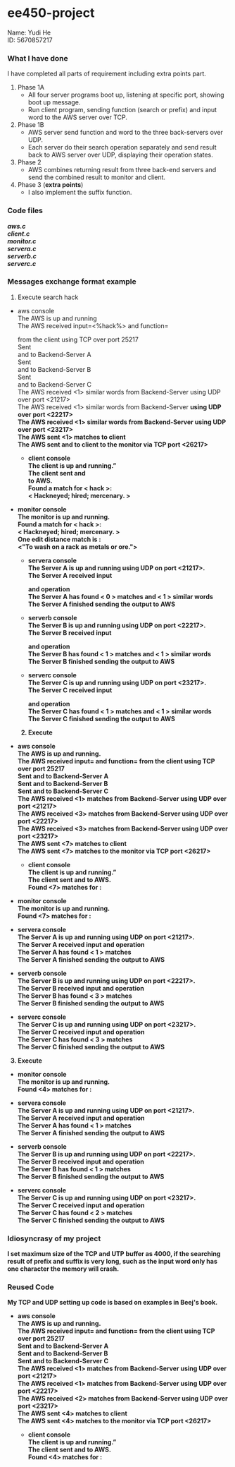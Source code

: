 # ee450-project  
Name: Yudi He    
ID: 5670857217    
### What I have done  
I have completed all parts of requirement including extra points part.     
1.  Phase 1A  
    - All four server programs boot up, listening at specific port, showing boot up message.  
    - Run client program, sending function (search or prefix) and input word to the AWS server over TCP.  
2. Phase 1B  
    - AWS server send function and word to the three back-servers over UDP.  
    - Each server do their search operation separately and send result back to AWS server over UDP, displaying their operation states.  
3. Phase 2  
    - AWS combines returning result from three back-end servers and send the combined result to monitor and client.  
4. Phase 3 (**extra points**)  
    - I also implement the suffix function.  
### Code files  
***aws.c***  
***client.c***  
***monitor.c***  
***servera.c***  
***serverb.c***  
***serverc.c***  
### Messages exchange format example  
1. Execute search hack  
- aws console  
The AWS is up and running      
The AWS received input=<%hack%> and function=<search> from the client using TCP over port 25217      
Sent <search> and <hack> to Backend-Server A    
Sent <search> and <hack> to Backend-Server B    
Sent <search> and <hack> to Backend-Server C    
The AWS received <1> similar words from Backend-Server <A> using UDP over port <21217>    
The AWS received <1> similar words from Backend-Server <B> using UDP over port <22217>   
The AWS received <1> similar words from Backend-Server <C> using UDP over port <23217>   
The AWS sent <1> matches to client   
The AWS sent <hack> and <Jack> to client to the monitor via TCP port <26217>   

  - client console  
The client is up and running.”  
The client sent <hack> and <search> to AWS.  
Found a match for < hack >:  
< Hackneyed; hired; mercenary. >  
- monitor console  
The monitor is up and running.  
Found a match for < hack >:  
< Hackneyed; hired; mercenary. >  
One edit distance match is <Jack>:  
<"To wash on a rack  as metals or ore.">  

  - servera console  
The Server A is up and running using UDP on port <21217>.  
The Server A received input <search> and operation <hack>  
The Server A has found < 0 > matches and < 1 > similar words  
The Server A finished sending the output to AWS  

  - serverb console  
The Server B is up and running using UDP on port <22217>.  
The Server B received input <search> and operation <hack>  
The Server B has found < 1 > matches and < 1 > similar words  
The Server B finished sending the output to AWS  

  - serverc console  
The Server C is up and running using UDP on port <23217>.  
The Server C received input <search> and operation <hack>  
The Server C has found < 1 > matches and < 1 > similar words  
The Server C finished sending the output to AWS  

  2. Execute <prefix> <accuse>  
- aws console  
The AWS is up and running.  
The AWS received input=<accus> and function=<prefix> from the client using TCP over port 25217  
Sent <prefix> and <accus> to Backend-Server A  
Sent <prefix> and <accus> to Backend-Server B  
Sent <prefix> and <accus> to Backend-Server C  
The AWS received <1> matches from Backend-Server <A> using UDP over port <21217>  
The AWS received <3> matches from Backend-Server <B> using UDP over port <22217>  
The AWS received <3> matches from Backend-Server <C> using UDP over port <23217>  
The AWS sent <7> matches to client  
The AWS sent <7> matches to the monitor via TCP port <26217>  

  - client console  
The client is up and running.”  
The client sent <accus> and <prefix> to AWS.  
Found <7> matches for <accus>:  
<Accustomed>  
<Accuser>  
<Accuse>  
<Accusatorially>  
<Accustom>  
<Accuse>  
<Accusement>  

  - monitor console  
The monitor is up and running.  
Found <7> matches for <accus>:  
<Accustomed>  
<Accuser>  
<Accuse>  
<Accusatorially>  
<Accustom>  
<Accuse>  
<Accusement>  

  - servera console  
The Server A is up and running using UDP on port <21217>.  
The Server A received input <prefix> and operation <accus>  
The Server A has found < 1 > matches  
The Server A finished sending the output to AWS  

  - serverb console  
The Server B is up and running using UDP on port <22217>.  
The Server B received input <prefix> and operation <accus>  
The Server B has found < 3 > matches  
The Server B finished sending the output to AWS  

  - serverc console  
The Server C is up and running using UDP on port <23217>.  
The Server C received input <prefix> and operation <accus>  
The Server C has found < 3 > matches  
The Server C finished sending the output to AWS  

  3. Execute <suffix> <ntable>  
- aws console  
The AWS is up and running.  
The AWS received input=<ntable> and function=<suffix> from the client using TCP over port 25217  
Sent <suffix> and <ntable> to Backend-Server A  
Sent <suffix> and <ntable> to Backend-Server B  
Sent <suffix> and <ntable> to Backend-Server C  
The AWS received <1> matches from Backend-Server <A> using UDP over port <21217>  
The AWS received <1> matches from Backend-Server <B> using UDP over port <22217>  
The AWS received <2> matches from Backend-Server <C> using UDP over port <23217>  
The AWS sent <4> matches to client  
The AWS sent <4> matches to the monitor via TCP port <26217>  

  - client console  
The client is up and running.”  
The client sent <ntable> and <suffix> to AWS.  
Found <4> matches for <ntable>:  
<Replantable>  
<Acquaintable>  
<Accountable>  
<Fermentable>  

  - monitor console  
The monitor is up and running.  
Found <4> matches for <ntable>:  
<Replantable>  
<Acquaintable>  
<Accountable>  
<Fermentable>  

  - servera console  
The Server A is up and running using UDP on port <21217>.  
The Server A received input <suffix> and operation <ntable>  
The Server A has found < 1 > matches  
The Server A finished sending the output to AWS  

  - serverb console  
The Server B is up and running using UDP on port <22217>.  
The Server B received input <suffix> and operation <ntable>  
The Server B has found < 1 > matches  
The Server B finished sending the output to AWS  

  - serverc console  
The Server C is up and running using UDP on port <23217>.  
The Server C received input <suffix> and operation <ntable>  
The Server C has found < 2 > matches  
The Server C finished sending the output to AWS  

  ### Idiosyncrasy of my project  
I set maximum size of the TCP and UTP buffer as 4000, if the searching result of prefix and suffix is very long, such as the input word only has one character the memory will crash.  

  ### Reused Code  
My TCP and UDP setting up code is based on examples in Beej's book.  